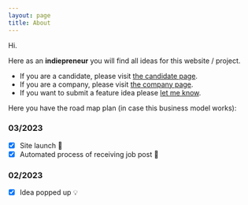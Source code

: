 ```yaml
---
layout: page
title: About
---
```


Hi.

Here as an **indiepreneur** you will find all ideas for this website / project.

- If you are a candidate, please visit [the candidate page](/about-candidate.md).
- If you are a company, please visit [the company page](/about-candidate.md).
- If you want to submit a feature idea please [let me know](mailto:contact@appsec.jobs).

Here you have the road map plan (in case this business model works):

### 03/2023
- [X] Site launch  :rocket:
- [X] Automated process of receiving job post :robot:
### 02/2023
- [X] Idea popped up :bulb: